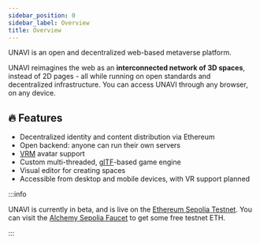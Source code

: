 ```yaml
---
sidebar_position: 0
sidebar_label: Overview
title: Overview
---
```


UNAVI is an open and decentralized web-based metaverse platform.

UNAVI reimagines the web as an **interconnected network of 3D spaces**, instead of 2D pages - all while running on open standards and decentralized infrastructure. You can access UNAVI through any browser, on any device.

## 🔥 Features

- Decentralized identity and content distribution via Ethereum
- Open backend: anyone can run their own servers
- [VRM](https://vrm.dev/) avatar support
- Custom multi-threaded, [glTF](https://github.com/KhronosGroup/glTF)-based game engine
- Visual editor for creating spaces
- Accessible from desktop and mobile devices, with VR support planned

:::info

UNAVI is currently in beta, and is live on the [Ethereum Sepolia Testnet](https://www.alchemy.com/overviews/sepolia-testnet). You can visit the [Alchemy Sepolia Faucet](https://sepoliafaucet.com/) to get some free testnet ETH.

:::

